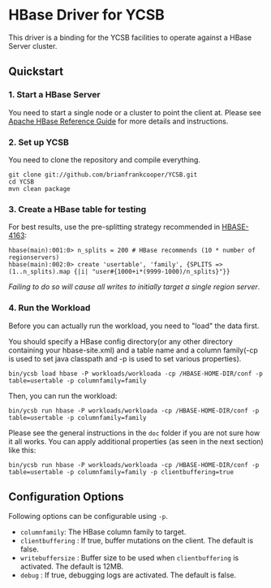 # HBase Driver for YCSB
This driver is a binding for the YCSB facilities to operate against a HBase Server cluster.

## Quickstart

### 1. Start a HBase Server
You need to start a single node or a cluster to point the client at. Please see [Apache HBase Reference Guide](http://hbase.apache.org/book.html) for more details and instructions.

### 2. Set up YCSB
You need to clone the repository and compile everything.

```
git clone git://github.com/brianfrankcooper/YCSB.git
cd YCSB
mvn clean package
```

### 3. Create a HBase table for testing

For best results, use the pre-splitting strategy recommended in [HBASE-4163](https://issues.apache.org/jira/browse/HBASE-4163):

```
hbase(main):001:0> n_splits = 200 # HBase recommends (10 * number of regionservers)
hbase(main):002:0> create 'usertable', 'family', {SPLITS => (1..n_splits).map {|i| "user#{1000+i*(9999-1000)/n_splits}"}}
```

*Failing to do so will cause all writes to initially target a single region server*.

### 4. Run the Workload
Before you can actually run the workload, you need to "load" the data first.

You should specify a HBase config directory(or any other directory containing your hbase-site.xml) and a table name and a column family(-cp is used to set java classpath and -p is used to set various properties).

```
bin/ycsb load hbase -P workloads/workloada -cp /HBASE-HOME-DIR/conf -p table=usertable -p columnfamily=family
```

Then, you can run the workload:

```
bin/ycsb run hbase -P workloads/workloada -cp /HBASE-HOME-DIR/conf -p table=usertable -p columnfamily=family
```

Please see the general instructions in the `doc` folder if you are not sure how it all works. You can apply additional properties (as seen in the next section) like this:

```
bin/ycsb run hbase -P workloads/workloada -cp /HBASE-HOME-DIR/conf -p table=usertable -p columnfamily=family -p clientbuffering=true
```

## Configuration Options
Following options can be configurable using `-p`.

* `columnfamily`: The HBase column family to target.
* `clientbuffering` : If true, buffer mutations on the client. The default is false.
* `writebuffersize` : Buffer size to be used when `clientbuffering` is activated. The default is 12MB.
* `debug` : If true, debugging logs are activated. The default is false.
